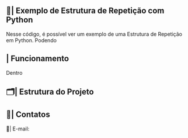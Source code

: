  ## 📑| Exemplo de Estrutura de Repetição com Python 

   Nesse código, é possível ver um exemplo de uma Estrutura de Repetição em Python. Podendo 

 ## | Funcionamento

  Dentro 
 
 ## 🗂️| Estrutura do Projeto



 ## 📱| Contatos

   📩| E-mail: 
 
